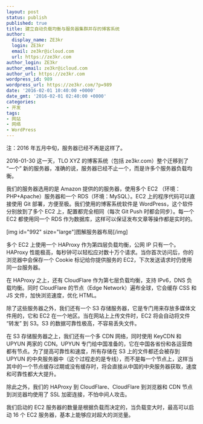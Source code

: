 ```yaml
---
layout: post
status: publish
published: true
title: 建立自动负载均衡与服务器集群并存的博客系统
author:
  display_name: ZE3kr
  login: ZE3kr
  email: ze3kr@icloud.com
  url: https://ze3kr.com
author_login: ZE3kr
author_email: ze3kr@icloud.com
author_url: https://ze3kr.com
wordpress_id: 989
wordpress_url: https://ze3kr.com/?p=989
date: '2016-02-01 10:40:00 +0000'
date_gmt: '2016-02-01 02:40:00 +0000'
categories:
- 开发
tags:
- 网站
- 网络
- WordPress
---
```

<p>注：2016 年五月中旬，服务器已经不再是这样了。</p>
<p>2016-01-30 这一天，TLO XYZ 的博客系统（包括 ze3kr.com）整个迁移到了 “一个” 新的服务器，准确的说，服务器已经不止一个，而是许多个服务器负载均衡。</p>
<p>我们的服务器选用的是 Amazon 提供的的服务器，使用多个 EC2 （环境：PHP+Apache）服务器和一个 RDS（环境：MySQL）。EC2 上的程序代码可以直接使用 Git 部署，方便至极。我们使用的博客系统软件是 WordPress，这个软件分别放到了多个 EC2 上，配置都完全相同（每次 Git Push 时都会同步）。每一个 EC2 都使用同一个 RDS 作为数据库，这样可以保证发布文章等操作都是实时的。</p>
<p><!--more--></p>
<p>[img id="992" size="large"]图解服务器布局[/img]</p>
<p>多个 EC2 上使用一个 HAProxy 作为第四层负载均衡，公网 IP 只有一个。HAProxy 性能极高，每秒钟可以轻松应对数十万个请求。当你首次访问后，你的浏览器中会保存一个 Cookie 标记给你提供服务的 EC2，下次发送请求时仍使用同一台服务器。</p>
<p>在 HAProxy 之上，还有 CloudFlare 作为第七层负载均衡，支持 IPv6，DNS 负载均衡。同时 CloudFlare 的节点（Edge Network）遍布全球，它会缓存 CSS 和 JS 文件，加快浏览速度，优化 HTML。</p>
<p>除了这些服务器之外，我们还有一个 S3 存储服务器，它是专门用来存放多媒体文件用的，它和 EC2 在一个地区。当在网站上上传文件时，EC2 将会自动将文件 “转发” 到 S3。S3 的数据可靠性极高，不容易丢失文件。</p>
<p>在 S3 存储服务器之上，我们还有一个多 CDN 网络，同时使用 KeyCDN 和 UPYUN 两家的 CDN。UPYUN 专门给中国准备的，它在中国各省份和各运营商都有节点。为了提高可靠性和速度，所有存储在 S3 上的文件都还会被存到 UPYUN 的中央服务器中（这个过程走的是专线），而不是每一个节点上，这样当其中的一个节点缓存过期或没有缓存时，将会直接从中国的中央服务器获取，速度和可靠性都大大提升。</p>
<p>除此之外，我们的 HAProxy 到 CloudFlare、CloudFlare 到浏览器和 CDN 节点到浏览器均使用了 SSL 加密连接，不怕中间人攻击。</p>
<p>我们启动的 EC2 服务器的数量是根据负载而决定的，当负载变大时，最高可以启动 16 个 EC2 服务器，基本上能够应对超大的浏览量。</p>
